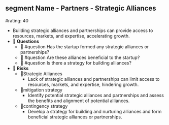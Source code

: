 ## segment Name - Partners - Strategic Alliances
#rating: 40
- Building strategic alliances and partnerships can provide access to resources, markets, and expertise, accelerating growth.
- **💭 Questions**
  - 💭 #question Has the startup formed any strategic alliances or partnerships?
  - 💭 #question Are these alliances beneficial to the startup?
  - 💭 #question Is there a strategy for building alliances?
- **🚨 Risks**
  - 🚨Strategic Alliances
    - Lack of strategic alliances and partnerships can limit access to resources, markets, and expertise, hindering growth.
  - 🚨mitigation strategy
    - Identify potential strategic alliances and partnerships and assess the benefits and alignment of potential alliances.
  - 🚨contingency strategy
    - Develop a strategy for building and nurturing alliances and form beneficial strategic alliances or partnerships.


